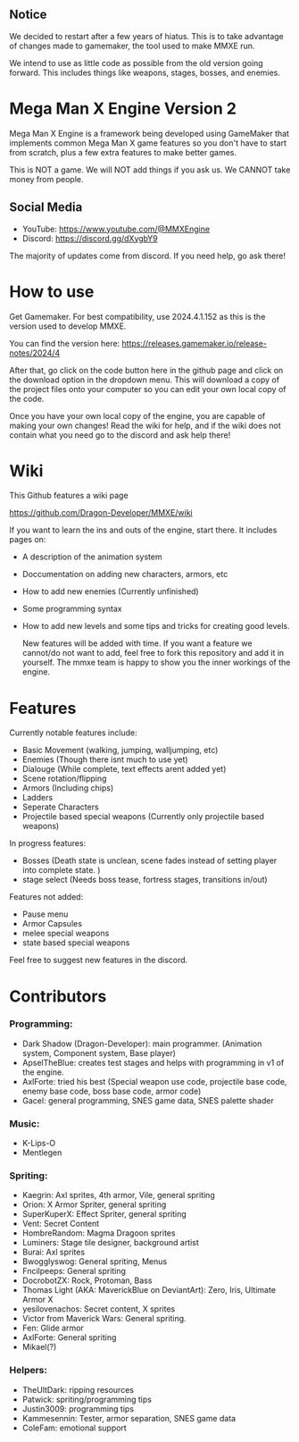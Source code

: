 ## Notice
We decided to restart after a few years of hiatus. This is to take advantage of changes made to gamemaker, the tool used to make MMXE run.

We intend to use as little code as possible from the old version going forward. This includes things like weapons, stages, bosses, and enemies.

# Mega Man X Engine Version 2
Mega Man X Engine is a framework being developed using GameMaker that implements common Mega Man X game features so you don't have to start from scratch, plus a few extra features to make better games. 

This is NOT a game. We will NOT add things if you ask us. We CANNOT take money from people. 

## Social Media
- YouTube: https://www.youtube.com/@MMXEngine
- Discord: https://discord.gg/dXygbY9

The majority of updates come from discord. If you need help, go ask there!

# How to use
Get Gamemaker. For best compatibility, use 2024.4.1.152 as this is the version used to develop MMXE.

You can find the version here: https://releases.gamemaker.io/release-notes/2024/4

After that, go click on the code button here in the github page and click on the download option in the dropdown menu. This will download a copy of the project files onto your computer so you can edit your own local copy of the code.

Once you have your own local copy of the engine, you are capable of making your own changes! Read the wiki for help, and if the wiki does not contain what you need go to the discord and ask help there!

# Wiki
This Github features a wiki page 

https://github.com/Dragon-Developer/MMXE/wiki

If you want to learn the ins and outs of the engine, start there. It includes pages on:

- A description of the animation system
- Doccumentation on adding new characters, armors, etc
- How to add new enemies (Currently unfinished)
- Some programming syntax
- How to add new levels and some tips and tricks for creating good levels.

  New features will be added with time. If you want a feature we cannot/do not want to add, feel free to fork this repository and add it in yourself. The mmxe team is happy to show you the inner workings of the engine.

# Features
Currently notable features include:
- Basic Movement (walking, jumping, walljumping, etc)
- Enemies (Though there isnt much to use yet)
- Dialouge (While complete, text effects arent added yet)
- Scene rotation/flipping
- Armors (Including chips)
- Ladders
- Seperate Characters
- Projectile based special weapons (Currently only projectile based weapons)


In progress features:
- Bosses (Death state is unclean, scene fades instead of setting player into complete state. )
- stage select (Needs boss tease, fortress stages, transitions in/out)

Features not added:
- Pause menu
- Armor Capsules
- melee special weapons
- state based special weapons

Feel free to suggest new features in the discord. 

# Contributors
### Programming:
- Dark Shadow (Dragon-Developer): main programmer. (Animation system, Component system, Base player)
- ApselTheBlue: creates test stages and helps with programming in v1 of the engine.
- AxlForte: tried his best (Special weapon use code, projectile base code, enemy base code, boss base code, armor code)
- Gacel: general programming, SNES game data, SNES palette shader

### Music:
- K-Lips-O
- Mentlegen

### Spriting:
- Kaegrin: Axl sprites, 4th armor, Vile, general spriting
- Orion: X Armor Spriter, general spriting
- SuperKuperX: Effect Spriter, general spriting
- Vent: Secret Content
- HombreRandom: Magma Dragoon sprites
- Luminers: Stage tile designer, background artist
- Burai: Axl sprites
- Bwogglyswog: General spriting, Menus
- Fncilpeeps: General spriting
- DocrobotZX: Rock, Protoman, Bass
- Thomas Light (AKA: MaverickBlue on DeviantArt): Zero, Iris, Ultimate Armor X
- yesilovenachos: Secret content, X sprites
- Victor from Maverick Wars: General spriting.
- Fen: Glide armor
- AxlForte: General spriting
- Mikael(?)

### Helpers:
- TheUltDark: ripping resources
- Patwick: spriting/programming tips
- Justin3009: programming tips
- Kammesennin: Tester, armor separation, SNES game data
- ColeFam: emotional support
